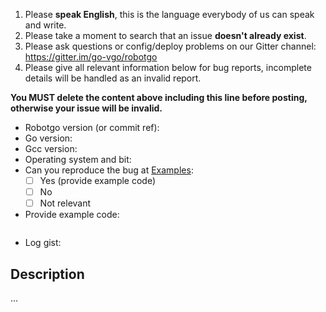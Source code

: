1. Please **speak English**, this is the language everybody of us can speak and write.
2. Please take a moment to search that an issue **doesn't already exist**.
3. Please ask questions or config/deploy problems on our Gitter channel: https://gitter.im/go-vgo/robotgo
4. Please give all relevant information below for bug reports, incomplete details will be handled as an invalid report.

**You MUST delete the content above including this line before posting, otherwise your issue will be invalid.**

- Robotgo version (or commit ref):
- Go version:
- Gcc version:
- Operating system and bit:
- Can you reproduce the bug at [Examples](https://github.com/go-vgo/robotgo/blob/master/examples/main.go):
  - [ ] Yes (provide example code)
  - [ ] No
  - [ ] Not relevant
- Provide example code:

```Go

```
- Log gist:

## Description

...

